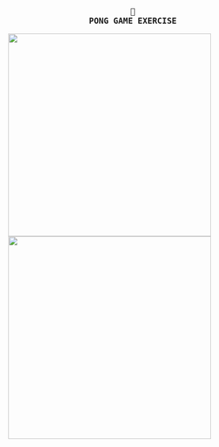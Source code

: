 <h3 align="center">
    <samp>
        <b>
            <a>
               🎾
                <br>
                PONG GAME EXERCISE
            </a>
        </b>
    <samp/>
</h3>
    
<img width="410" height="410" src="https://github.com/FloWinkler/roshambo-game-bootcamp/assets/135036974/ca4abcaa-c8d4-4388-9a21-a525c125dfe6" align="center"     />
<img width="410" height="410" src="https://github.com/FloWinkler/roshambo-game-bootcamp/assets/135036974/0146aeda-a4b4-4343-aa08-c65a75079215" align="center"     /><br><br>


